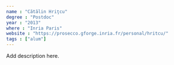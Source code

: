```yaml
---
name : "Cătălin Hriţcu"
degree : "Postdoc"
year : "2013"
where : "Inria Paris"
website : "https://prosecco.gforge.inria.fr/personal/hritcu/"
tags : ["alum"]
---
```

Add description here.
